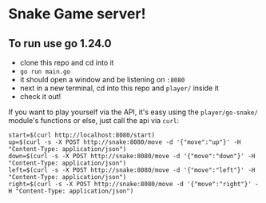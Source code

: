 # Snake Game server!

## To run use go 1.24.0

- clone this repo and cd into it
- `go run main.go`
- it should open a window and be listening on `:8080`
- next in a new terminal, cd into this repo and `player/` inside it
- check it out!

If you want to play yourself via the API, it's easy using the `player/go-snake/` module's functions or else, just call the api via `curl`:

```
start=$(curl http://localhost:8080/start)
up=$(curl -s -X POST http://snake:8080/move -d '{"move":"up"}' -H "Content-Type: application/json")
down=$(curl -s -X POST http://snake:8080/move -d '{"move":"down"}' -H "Content-Type: application/json")
left=$(curl -s -X POST http://snake:8080/move -d '{"move":"left"}' -H "Content-Type: application/json")
right=$(curl -s -X POST http://snake:8080/move -d '{"move":"right"}' -H "Content-Type: application/json")
```
